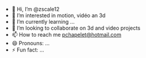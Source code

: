 - 👋 Hi, I’m @zscale12
- 👀 I’m interested in motion, vidéo an 3d
- 🌱 I’m currently learning ...
- 💞️ I’m looking to collaborate on 3d and video projects
- 📫 How to reach me pchapelet@hotmail.com
- 😄 Pronouns: ...
- ⚡ Fun fact: ...

<!---
zscale12/zscale12 is a ✨ special ✨ repository because its `README.md` (this file) appears on your GitHub profile.
You can click the Preview link to take a look at your changes.
--->
